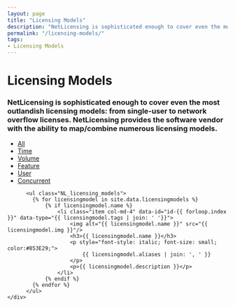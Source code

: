 ```yaml
---
layout: page
title: "Licensing Models"
description: "NetLicensing is sophisticated enough to cover even the most outlandish licensing models"
permalink: "/licensing-models/"
tags:
- Licensing Models
---
```

<div class="row NL_banner">
    <div class="col-md-6 col-md-offset-3 NL_about_page">
        <h1>Licensing Models</h1>
        <h3>NetLicensing is sophisticated enough to cover even the most outlandish licensing models: from single-user to network overflow licenses. NetLicensing provides the software vendor with the ability to map/combine numerous licensing models.</h3>
    </div>
</div>

<div class="row NL_block">
    <div class="col-md-12">
        <ul id="filterOptions">
            <li class="active"><a href="" class="NL_button button_main NL_LM_btn" id="all">All</a></li>
            <li><a href="" class="NL_button button_main NL_LM_btn" id="time">Time</a></li>
            <li><a href="" class="NL_button button_main NL_LM_btn" id="volume">Volume</a></li>
            <li><a href="" class="NL_button button_main NL_LM_btn" id="feature">Feature</a></li>
            <li><a href="" class="NL_button button_main NL_LM_btn" id="user">User</a></li>
            <li><a href="" class="NL_button button_main NL_LM_btn" id="concurrent">Concurrent</a></li>
          </ul>

          <ul class="NL_licensing_models">
            {% for licensingmodel in site.data.licensingmodels %}
                {% if licensingmodel.name %}
                    <li class="item col-md-4" data-id="id-{{ forloop.index }}" data-type="{{ licensingmodel.tags | join: ' '}}">
                        <img alt="{{ licensingmodel.name }}" src="{{ licensingmodel.img }}"/>
                        <h3>{{ licensingmodel.name }}</h3>
                        <p style="font-style: italic; font-size: small; color:#853E29;">
                            {{ licensingmodel.aliases | join: ', ' }}
                        </p>
                        <p>{{ licensingmodel.description }}</p>
                    </li>
                {% endif %}
            {% endfor %}
          </ul>
    </div>
</div>
